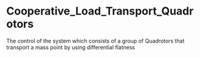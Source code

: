 # Cooperative_Load_Transport_Quadrotors
The control of the system which consists of a group of Quadrotors that transport a mass point by using differential flatness
